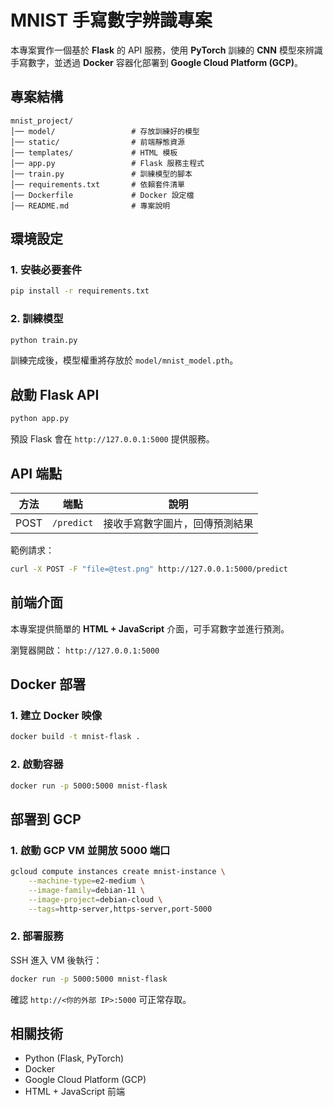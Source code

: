 # MNIST 手寫數字辨識專案 

本專案實作一個基於 **Flask** 的 API 服務，使用 **PyTorch** 訓練的 **CNN** 模型來辨識手寫數字，並透過 **Docker** 容器化部署到 **Google Cloud Platform (GCP)**。

## 專案結構
```
mnist_project/
│── model/                 # 存放訓練好的模型
│── static/                # 前端靜態資源
│── templates/             # HTML 模板
│── app.py                 # Flask 服務主程式
│── train.py               # 訓練模型的腳本
│── requirements.txt       # 依賴套件清單
│── Dockerfile             # Docker 設定檔
│── README.md              # 專案說明
```

## 環境設定
### 1. 安裝必要套件
```sh
pip install -r requirements.txt
```

### 2. 訓練模型
```sh
python train.py
```
訓練完成後，模型權重將存放於 `model/mnist_model.pth`。

## 啟動 Flask API
```sh
python app.py
```
預設 Flask 會在 `http://127.0.0.1:5000` 提供服務。

## API 端點
| 方法  | 端點       | 說明 |
|------|-----------|------------|
| POST | `/predict` | 接收手寫數字圖片，回傳預測結果 |

範例請求：
```sh
curl -X POST -F "file=@test.png" http://127.0.0.1:5000/predict
```

## 前端介面
本專案提供簡單的 **HTML + JavaScript** 介面，可手寫數字並進行預測。

瀏覽器開啟： `http://127.0.0.1:5000`

## Docker 部署
### 1. 建立 Docker 映像
```sh
docker build -t mnist-flask .
```

### 2. 啟動容器
```sh
docker run -p 5000:5000 mnist-flask
```

## 部署到 GCP
### 1. 啟動 GCP VM 並開放 5000 端口
```sh
gcloud compute instances create mnist-instance \
    --machine-type=e2-medium \
    --image-family=debian-11 \
    --image-project=debian-cloud \
    --tags=http-server,https-server,port-5000
```

### 2. 部署服務
SSH 進入 VM 後執行：
```sh
docker run -p 5000:5000 mnist-flask
```

確認 `http://<你的外部 IP>:5000` 可正常存取。

## 相關技術
- Python (Flask, PyTorch)
- Docker
- Google Cloud Platform (GCP)
- HTML + JavaScript 前端


